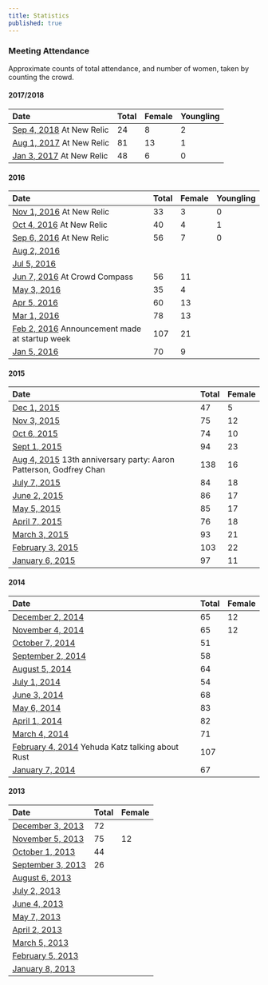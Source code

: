 ```yaml
---
title: Statistics
published: true
---
```


### Meeting Attendance

Approximate counts of total attendance, and number of women, taken by counting the crowd.

#### 2017/2018

|Date|Total|Female|Youngling|
|:---|:----|:-----|:--------|
|[Sep 4, 2018](http://calagator.org/events/1250474203) At New Relic|24|8|2|
|[Aug 1, 2017](http://calagator.org/events/1250472238) At New Relic|81|13|1|
|[Jan 3, 2017](http://calagator.org/events/1250471220) At New Relic|48|6|0|

#### 2016

|Date|Total|Female|Youngling|
|:---|:----|:-----|:--------|
|[Nov 1, 2016](http://calagator.org/events/1250470989) At New Relic|33|3|0|
|[Oct 4, 2016](http://calagator.org/events/1250470883) At New Relic|40|4|1|
|[Sep 6, 2016](http://calagator.org/events/1250470641) At New Relic|56|7|0|
|[Aug 2, 2016](http://calagator.org/events/1250470629)||||
|[Jul 5, 2016](http://calagator.org/events/1250469630)||||
|[Jun 7, 2016](http://calagator.org/events/1250469629) At Crowd Compass|56|11||
|[May 3, 2016](http://calagator.org/events/1250469628)|35|4||
|[Apr 5, 2016](http://calagator.org/events/1250469627)|60|13||
|[Mar 1, 2016](http://calagator.org/events/1250469533)|78|13||
|[Feb 2, 2016](http://calagator.org/events/1250469356) Announcement made at startup week|107|21||
|[Jan 5, 2016](http://calagator.org/events/1250469355)|70|9||

#### 2015

|Date|Total|Female|
|:---|:----|:-----|
|[Dec 1, 2015](http://calagator.org/events/1250469003)|47|5|
|[Nov 3, 2015](http://calagator.org/events/1250468803)|75|12|
|[Oct 6, 2015](http://calagator.org/events/1250468744)|74|10|
|[Sept 1, 2015](http://calagator.org/events/1250468544)|94|23|
|[Aug 4, 2015](http://calagator.org/events/1250468447) 13th anniversary party: Aaron Patterson, Godfrey Chan|138|16|
|[July 7, 2015](http://calagator.org/events/1250468193)|84|18|
|[June 2, 2015](http://calagator.org/events/1250468192)|86|17|
|[May 5, 2015](http://calagator.org/events/1250467772)|85|17|
|[April 7, 2015](http://calagator.org/events/1250467699)|76|18|
|[March 3, 2015](http://calagator.org/events/1250467567)|93|21|
|[February 3, 2015](http://calagator.org/events/1250467426)|103|22|
|[January 6, 2015](http://calagator.org/events/1250467266)|97|11|

#### 2014

|Date|Total|Female|
|:---|:----|:-----|
|[December 2, 2014](http://calagator.org/events/1250467155)|65|12|
|[November 4, 2014](http://calagator.org/events/1250467092)|65|12|
|[October 7, 2014](http://calagator.org/events/1250466798)|51||
|[September 2, 2014](http://calagator.org/events/1250466630)|58||
|[August 5, 2014](http://calagator.org/events/1250466433)|64||
|[July 1, 2014](http://calagator.org/events/1250466174)|54||
|[June 3, 2014](http://calagator.org/events/1250466090)|68||
|[May 6, 2014](http://calagator.org/events/1250465823)|83||
|[April 1, 2014](http://calagator.org/events/1250465761)|82||
|[March 4, 2014](http://calagator.org/events/1250465650)|71||
|[February 4, 2014](http://calagator.org/events/1250465431) Yehuda Katz talking about Rust|107||
|[January 7, 2014](http://calagator.org/events/1250465269)|67||

#### 2013

|Date|Total|Female|
|:---|:----|:-----|
|[December 3, 2013](http://calagator.org/events/1250465180)|72||
|[November 5, 2013](http://calagator.org/events/1250464907)|75|12|
|[October 1, 2013](http://calagator.org/events/1250464748)|44||
|[September 3, 2013](http://calagator.org/events/1250464442)|26||
|[August 6, 2013](http://calagator.org/events/1250464441)|||
|[July 2, 2013](http://calagator.org/events/1250464346)|||
|[June 4, 2013](http://calagator.org/events/1250463996)|||
|[May 7, 2013](http://calagator.org/events/1250463895)|||
|[April 2, 2013](http://calagator.org/events/1250463640)|||
|[March 5, 2013](http://calagator.org/events/1250463148)|||
|[February 5, 2013](http://calagator.org/events/1250463147)|||
|[January 8, 2013](http://calagator.org/events/1250463241)|||
